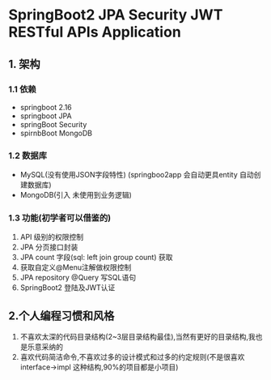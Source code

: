 # SpringBoot2 JPA Security JWT RESTful APIs Application

## 1. 架构
### 1.1 依赖
- springboot 2.16
- springboot JPA
- springBoot Security
- spirnbBoot MongoDB

### 1.2 数据库

- MySQL(没有使用JSON字段特性) (springboo2app 会自动更具entity 自动创建数据库)
- MongoDB(引入 未使用到业务逻辑)

### 1.3 功能(初学者可以借鉴的)

1. API 级别的权限控制
2. JPA 分页接口封装
3. JPA count 字段(sql: left join group count) 获取
4. 获取自定义@Menu注解做权限控制
5. JPA repository @Query 写SQL语句
6. SpringBoot2 登陆及JWT认证



## 2.个人编程习惯和风格
1. 不喜欢太深的代码目录结构(2~3层目录结构最佳),当然有更好的目录结构,我也是乐意采纳的
2. 喜欢代码简洁命令,不喜欢过多的设计模式和过多的约定规则(不是很喜欢 interface->impl 这种结构,90%的项目都是小项目)
